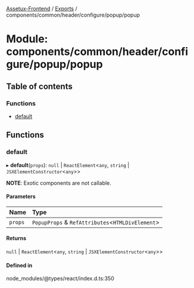 [Assetux-Frontend](../README.md) / [Exports](../modules.md) / components/common/header/configure/popup/popup

# Module: components/common/header/configure/popup/popup

## Table of contents

### Functions

- [default](components_common_header_configure_popup_popup.md#default)

## Functions

### default

▸ **default**(`props`): ``null`` \| `ReactElement`<`any`, `string` \| `JSXElementConstructor`<`any`\>\>

**NOTE**: Exotic components are not callable.

#### Parameters

| Name | Type |
| :------ | :------ |
| `props` | `PopupProps` & `RefAttributes`<`HTMLDivElement`\> |

#### Returns

``null`` \| `ReactElement`<`any`, `string` \| `JSXElementConstructor`<`any`\>\>

#### Defined in

node_modules/@types/react/index.d.ts:350
